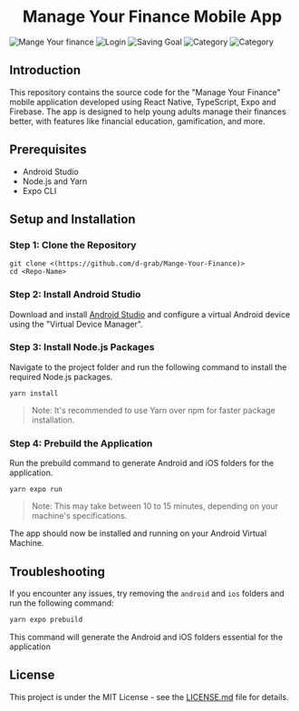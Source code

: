 <h1 align="center"> Manage Your Finance Mobile App</h1>



  
![Mange Your finance](https://res.cloudinary.com/dwc3fiaro/image/upload/c_fit,w_200/v1695552818/Budget-Control-App/Screenshot_20230924_093730_BudgetApp_l5pj1e.jpg)
![Login](https://res.cloudinary.com/dwc3fiaro/image/upload/c_fit,w_200/v1695552816/Budget-Control-App/Screenshot_20230924_093654_BudgetApp_zyjsix.jpg)
![Saving Goal](https://res.cloudinary.com/dwc3fiaro/image/upload/c_fit,w_200/v1695558763/Budget-Control-App/shot2_tj0jhv.png)
![Category](https://res.cloudinary.com/dwc3fiaro/image/upload/c_fit,w_200/q_auto:best/v1695558862/Budget-Control-App/shot3_gp2adv.png)
![Category](https://res.cloudinary.com/dwc3fiaro/image/upload/c_fit,w_180/q_auto:best/v1695559837/Budget-Control-App/Screenshot_20230924_154956_BudgetApp_dzqynm.jpg)


## Introduction
This repository contains the source code for the "Manage Your Finance" mobile application developed using React Native, TypeScript, Expo and Firebase. The app is designed to help young adults manage their finances better, with features like financial education, gamification, and more.

## Prerequisites
- Android Studio
- Node.js and Yarn
- Expo CLI

## Setup and Installation

### Step 1: Clone the Repository

```javscript
git clone <(https://github.com/d-grab/Mange-Your-Finance)>
cd <Repo-Name>

```

### Step 2: Install Android Studio
Download and install [Android Studio](https://developer.android.com/studio) and configure a virtual Android device using the "Virtual Device Manager".

### Step 3: Install Node.js Packages
Navigate to the project folder and run the following command to install the required Node.js packages.

```javscript
yarn install

```

> Note: It's recommended to use Yarn over npm for faster package installation.

### Step 4: Prebuild the Application
Run the prebuild command to generate Android and iOS folders for the application.

```javscript
yarn expo run

```

> Note: This may take between 10 to 15 minutes, depending on your machine's specifications.

The app should now be installed and running on your Android Virtual Machine.

## Troubleshooting
If you encounter any issues, try removing the `android` and `ios` folders and run the following command:

```bash
yarn expo prebuild
```
This command will generate the Android and iOS folders essential for the application

## License
This project is under the MIT License - see the [LICENSE.md](LICENSE.md) file for details.
